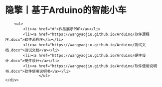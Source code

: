 <html>

<body>
    <div class="container">
        <h1>隐擎丨基于Arduino的智能小车</h1>
        
        <ul>
            <li><a href="#">作品展示PDF</a></li>
            <li><a href="https://wangyaojiu.github.io/Arduino/软件源程序.docx">软件源程序</a></li>
            <li><a href="https://wangyaojiu.github.io/Arduino/测试文档.docx">测试文档</a></li>
            <li><a href="https://wangyaojiu.github.io/Arduino/硬件设计.docx">硬件设计</a></li>
            <li><a href="https://wangyaojiu.github.io/Arduino/软件使用说明书.docx">软件使用说明书</a></li>
                   </ul>
    </div>
</body>
</html>
